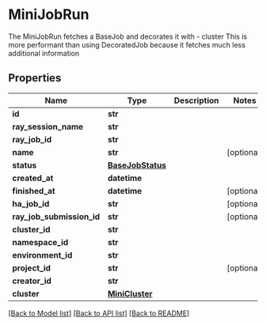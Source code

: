 # MiniJobRun

The MiniJobRun fetches a BaseJob and decorates it with     - cluster  This is more performant than using DecoratedJob because it fetches much less additional information
## Properties
Name | Type | Description | Notes
------------ | ------------- | ------------- | -------------
**id** | **str** |  | 
**ray_session_name** | **str** |  | 
**ray_job_id** | **str** |  | 
**name** | **str** |  | [optional] 
**status** | [**BaseJobStatus**](BaseJobStatus.md) |  | 
**created_at** | **datetime** |  | 
**finished_at** | **datetime** |  | [optional] 
**ha_job_id** | **str** |  | [optional] 
**ray_job_submission_id** | **str** |  | [optional] 
**cluster_id** | **str** |  | 
**namespace_id** | **str** |  | 
**environment_id** | **str** |  | 
**project_id** | **str** |  | [optional] 
**creator_id** | **str** |  | 
**cluster** | [**MiniCluster**](MiniCluster.md) |  | 

[[Back to Model list]](../README.md#documentation-for-models) [[Back to API list]](../README.md#documentation-for-api-endpoints) [[Back to README]](../README.md)


